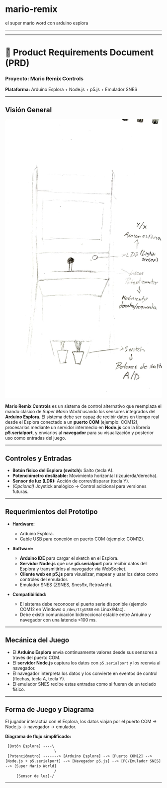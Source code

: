 # mario-remix
el super mario word con arduino esplora

---


---

# 📄 Product Requirements Document (PRD)

### Proyecto: **Mario Remix Controls**

**Plataforma:** Arduino Esplora + Node.js + p5.js + Emulador SNES

---

## Visión General
![Boceto](boceto.jpeg)

**Mario Remix Controls** es un sistema de control alternativo que reemplaza el mando clásico de *Super Mario World* usando los sensores integrados del **Arduino Esplora**. El sistema debe ser capaz de recibir datos en tiempo real desde el Esplora conectado a un **puerto COM** (ejemplo: COM12), procesarlos mediante un servidor intermedio en **Node.js** con la librería **p5.serialport**, y enviarlos al **navegador** para su visualización y posterior uso como entradas del juego.

---

## Controles y Entradas

* **Botón físico del Esplora (switch):** Salto (tecla A).
* **Potenciómetro deslizable:** Movimiento horizontal (izquierda/derecha).
* **Sensor de luz (LDR):** Acción de correr/disparar (tecla Y).
* *(Opcional)* Joystick analógico → Control adicional para versiones futuras.

---

## Requerimientos del Prototipo

* **Hardware:**

  * Arduino Esplora.
  * Cable USB para conexión en puerto COM (ejemplo: COM12).

* **Software:**

  * **Arduino IDE** para cargar el sketch en el Esplora.
  * **Servidor Node.js** que use **p5.serialport** para recibir datos del Esplora y transmitirlos al navegador vía WebSocket.
  * **Cliente web en p5.js** para visualizar, mapear y usar los datos como controles del emulador.
  * Emulador SNES (ZSNES, Snes9x, RetroArch).

* **Compatibilidad:**

  * El sistema debe reconocer el puerto serie disponible (ejemplo COM12 en Windows o `/dev/ttyUSB0` en Linux/Mac).
  * Debe existir comunicación bidireccional estable entre Arduino y navegador con una latencia <100 ms.

---

## Mecánica del Juego

* El **Arduino Esplora** envía continuamente valores desde sus sensores a través del puerto COM.
* El **servidor Node.js** captura los datos con `p5.serialport` y los reenvía al navegador.
* El navegador interpreta los datos y los convierte en eventos de control (flechas, tecla A, tecla Y).
* El emulador SNES recibe estas entradas como si fueran de un teclado físico.

---

## Forma de Juego y Diagrama

El jugador interactúa con el Esplora, los datos viajan por el puerto COM → Node.js → navegador → emulador.

**Diagrama de flujo simplificado:**

```
 [Botón Esplora] ----\
                      \
 [Potenciómetro] -------> [Arduino Esplora] --> [Puerto COM12] --> [Node.js + p5.serialport] --> [Navegador p5.js] --> [PC/Emulador SNES] --> [Super Mario World]
                      /
     [Sensor de luz]-/
```

---




